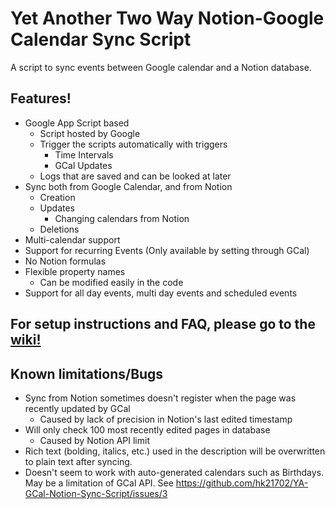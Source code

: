 # Yet Another Two Way Notion-Google Calendar Sync Script

A script to sync events between Google calendar and a Notion database.

## Features!

- Google App Script based
  - Script hosted by Google
  - Trigger the scripts automatically with triggers
    - Time Intervals
    - GCal Updates
  - Logs that are saved and can be looked at later
- Sync both from Google Calendar, and from Notion
  - Creation
  - Updates
    - Changing calendars from Notion
  - Deletions
- Multi-calendar support
- Support for recurring Events (Only available by setting through GCal)
- No Notion formulas
- Flexible property names
  - Can be modified easily in the code
- Support for all day events, multi day events and scheduled events

## For setup instructions and FAQ, please go to the [wiki!](https://github.com/hk21702/YA-GCal-Notion-Sync-Script/wiki)

## Known limitations/Bugs

- Sync from Notion sometimes doesn't register when the page was recently updated by GCal
  - Caused by lack of precision in Notion's last edited timestamp
- Will only check 100 most recently edited pages in database
  - Caused by Notion API limit
- Rich text (bolding, italics, etc.) used in the description will be overwritten to plain text after syncing.
- Doesn't seem to work with auto-generated calendars such as Birthdays. May be a limitation of GCal API. See https://github.com/hk21702/YA-GCal-Notion-Sync-Script/issues/3
